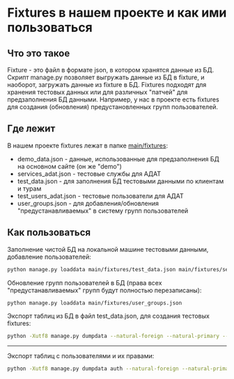 # Fixtures в нашем проекте и как ими пользоваться

## Что это такое

Fixture - это файл в формате json, в котором хранятся данные из БД. 
Скрипт manage.py позволяет выгружать данные из БД в fixture, и наоборот, загружать данные из fixture в БД.
Fixtures подходят для хранения тестовых данных или для различных "патчей" 
для предзаполнения БД данными. Например, у нас в проекте есть fixtures 
для создания (обновления) предустановленных групп пользователей.

## Где лежит

В нашем проекте fixtures лежат в папке [main/fixtures](./trips/main/fixtures/):
* demo_data.json - данные, использованные для предзаполнения БД на основном сайте (он же "demo")
* services_adat.json - тестовые службы для АДАТ
* test_data.json - для заполнения БД тестовыми данными по клиентам и турам
* test_users_adat.json - тестовые пользователи для АДАТ
* user_groups.json - для добавления/обновления "предустанавливаемых" в систему групп пользователей 

## Как пользоваться

Заполнение чистой БД на локальной машине тестовыми данными, добавление пользователей:
```bash
python manage.py loaddata main/fixtures/test_data.json main/fixtures/services_adat.json main/fixtures/user_groups.json main/fixtures/test_users_adat.json
```

Обновление групп пользователей в БД (права всех "предустанавливаемых" групп будут полностью перезаписаны):
```bash
python manage.py loaddata main/fixtures/user_groups.json
```

Экспорт таблиц из БД в файл test_data.json, для создания тестовых fixtures:

```bash
python -Xutf8 manage.py dumpdata --natural-foreign --natural-primary --indent=2 --exclude=auth --exclude=contenttypes --exclude=sessions --exclude=admin --output=main/fixtures/test_data.json
```

---

Экспорт таблиц с пользователями и их правами:
```bash
python -Xutf8 manage.py dumpdata auth --natural-foreign --natural-primary --indent=2 -e auth.Permission --output=main/fixtures/auth.json
```
